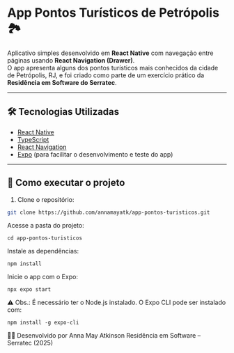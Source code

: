 # App Pontos Turísticos de Petrópolis 🏞️

Aplicativo simples desenvolvido em **React Native** com navegação entre páginas usando **React Navigation (Drawer)**.  
O app apresenta alguns dos pontos turísticos mais conhecidos da cidade de Petrópolis, RJ, e foi criado como parte de um exercício prático da **Residência em Software do Serratec**.

---

## 🛠️ Tecnologias Utilizadas

- [React Native](https://reactnative.dev/)
- [TypeScript](https://www.typescriptlang.org/)
- [React Navigation](https://reactnavigation.org/)
- [Expo](https://expo.dev/) (para facilitar o desenvolvimento e teste do app)

---

## 🚀 Como executar o projeto

1. Clone o repositório:

```bash
git clone https://github.com/annamayatk/app-pontos-turisticos.git
```
Acesse a pasta do projeto:

```cd app-pontos-turisticos```

Instale as dependências:


```npm install```

Inicie o app com o Expo:
```
npx expo start
```
⚠️ Obs.: É necessário ter o Node.js instalado. O Expo CLI pode ser instalado com:

```
npm install -g expo-cli
```

👩‍💻 Desenvolvido por
Anna May Atkinson
Residência em Software – Serratec (2025)
